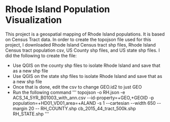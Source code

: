 # Rhode Island Population Visualization
This project is a geospatial mapping of Rhode Island populations. It is based on Census Tract data. In order to create the topojson file used for this project, I downloaded Rhode Island Census tract shp files, Rhode Island Census tract population csv, US County shp files, and US state shp files. I did the following to create the file:

* Use QGIS on the county shp files to isolate Rhode Island and save that as a new shp file
* Use QGIS on the state shp files to isolate Rhode Island and save that as a new shp file
* Once that is done, edit the csv to change GEO.id2 to just GEO
* Run the following command 
'''
topojson -o RH.json -e ACS_14_5YR_B01003_with_ann.csv --id-property=+GEO,+GEOID -p population=+HD01_VD01,area=+ALAND -s 1 --cartesian --width 650 --margin 20 -- RH_COUNTY.shp cb_2015_44_tract_500k.shp RH_STATE.shp
'''
  
